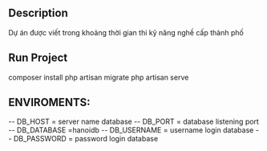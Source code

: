 ## Description

Dự án được viết trong khoảng thời gian thi kỹ năng nghề cấp thành phố

## Run Project

composer install
php artisan migrate
php artisan serve

## ENVIROMENTS:

-- DB_HOST = server name database
-- DB_PORT = database listening port
-- DB_DATABASE =hanoidb
-- DB_USERNAME = username login database
-- DB_PASSWORD = password login database
